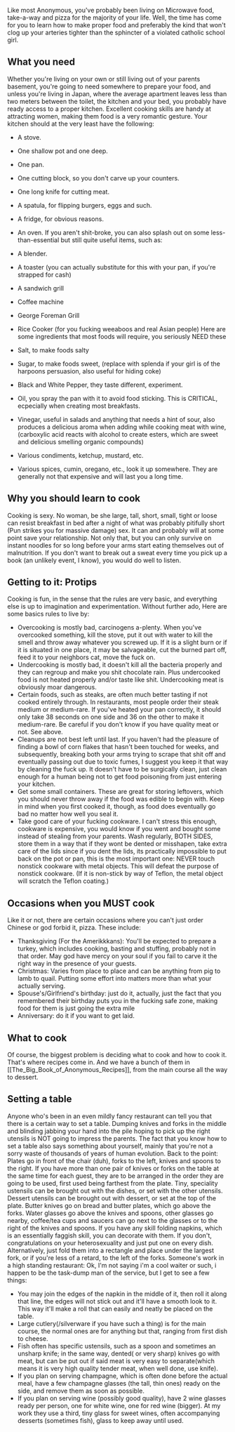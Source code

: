 Like most Anonymous, you've probably been living on Microwave food, take-a-way and pizza for the majority of your life. Well, the time has come for you to learn how to make proper food and preferably the kind that won't clog up your arteries tighter than the sphincter of a violated catholic school girl.

## What you need ##

Whether you're living on your own or still living out of your parents basement, you're going to need somewhere to prepare your food, and unless you're living in Japan, where the average apartment leaves less than two meters between the toilet, the kitchen and your bed, you probably have ready access to a proper kitchen.
Excellent cooking skills are handy at attracting women, making them food is a very romantic gesture.
Your kitchen should at the very least have the following:

* A stove.
* One shallow pot and one deep.
* One pan.
* One cutting block, so you don't carve up your counters.
* One long knife for cutting meat.
* A spatula, for flipping burgers, eggs and such.
* A fridge, for obvious reasons.
* An oven.
If you aren't shit-broke, you can also splash out on some less-than-essential but still quite useful items, such as:

* A blender.
* A toaster (you can actually substitute for this with your pan, if you're strapped for cash)
* A sandwich grill
* Coffee machine
* George Foreman Grill
* Rice Cooker (for you fucking weeaboos and real Asian people)
Here are some ingredients that most foods will require, you seriously NEED these

* Salt, to make foods salty
* Sugar, to make foods sweet, (replace with splenda if your girl is of the harpoons persuasion, also useful for hiding coke)
* Black and White Pepper, they taste different, experiment.
* Oil, you spray the pan with it to avoid food sticking. This is CRITICAL, ecpecially when creating most breakfasts.
* Vinegar, useful in salads and anything that needs a hint of sour, also produces a delicious aroma when adding while cooking meat with wine, (carboxylic acid reacts with alcohol to create esters, which are sweet and delicious smelling organic compounds)
* Various condiments, ketchup, mustard, etc.
* Various spices, cumin, oregano, etc., look it up somewhere. They are generally not that expensive and will last you a long time.

## Why you should learn to cook ##

Cooking is sexy. No woman, be she large, tall, short, small, tight or loose can resist breakfast in bed after a night of what was probably pitifully short (Pun strikes you for massive damage) sex. It can and probably will at some point save your relationship.
Not only that, but you can only survive on instant noodles for so long before your arms start eating themselves out of malnutrition. If you don't want to break out a sweat every time you pick up a book (an unlikely event, I know), you would do well to listen.

## Getting to it: Protips ##

Cooking is fun, in the sense that the rules are very basic, and everything else is up to imagination and experimentation.
Without further ado, Here are some basics rules to live by:

* Overcooking is mostly bad, carcinogens a-plenty. When you've overcooked something, kill the stove, put it out with water to kill the smell and throw away whatever you screwed up. If it is a slight burn or if it is situated in one place, it may be salvageable, cut the burned part off, feed it to your neighbors cat, move the fuck on.
* Undercooking is mostly bad, it doesn't kill all the bacteria properly and they can regroup and make you shit chocolate rain. Plus undercooked food is not heated properly and/or taste like shit. Undercooking meat is obviously moar dangerous.
* Certain foods, such as steaks, are often much better tasting if not cooked entirely through. In restaurants, most people order their steak medium or medium-rare. If you've heated your pan correctly, it should only take 38 seconds on one side and 36 on the other to make it medium-rare. Be careful if you don't know if you have quality meat or not. See above.
* Cleanups are not best left until last. If you haven't had the pleasure of finding a bowl of corn flakes that hasn't been touched for weeks, and subsequently, breaking both your arms trying to scrape that shit off and eventually passing out due to toxic fumes, I suggest you keep it that way by cleaning the fuck up. It doesn't have to be surgically clean, just clean enough for a human being not to get food poisoning from just entering your kitchen.
* Get some small containers. These are great for storing leftovers, which you should never throw away if the food was edible to begin with. Keep in mind when you first cooked it, though, as food does eventually go bad no matter how well you seal it.
* Take good care of your fucking cookware. I can't stress this enough, cookware is expensive, you would know if you went and bought some instead of stealing from your parents. Wash regularly, BOTH SIDES, store them in a way that if they wont be dented or misshapen, take extra care of the lids since if you dent the lids, its practically impossible to put back on the pot or pan, this is the most important one: NEVER touch nonstick cookware with metal objects. This will defeat the purpose of nonstick cookware. (If it is non-stick by way of Teflon, the metal object will scratch the Teflon coating.)

## Occasions when you MUST cook ##

Like it or not, there are certain occasions where you can't just order Chinese or god forbid it, pizza.
These include:

* Thanksgiving (For the Amerikkkans): You'll be expected to prepare a turkey, which includes cooking, basting and stuffing, probably not in that order. May god have mercy on your soul if you fail to carve it the right way in the presence of your guests.
* Christmas: Varies from place to place and can be anything from pig to lamb to quail. Putting some effort into matters more than what your actually serving.
* Spouse's/Girlfriend's birthday: just do it, actually, just the fact that you remembered their birthday puts you in the fucking safe zone, making food for them is just going the extra mile
* Anniversary: do it if you want to get laid.

## What to cook

Of course, the biggest problem is deciding what to cook and how to cook it. That's where recipes come in. And we have a bunch of them in [[The_Big_Book_of_Anonymous_Recipes]], from the main course all the way to dessert.

## Setting a table ##

Anyone who's been in an even mildly fancy restaurant can tell you that there is a certain way to set a table. Dumping knives and forks in the middle and blinding jabbing your hand into the pile hoping to pick up the right utensils is NOT going to impress the parents. The fact that you know how to set a table also says something about yourself, mainly that you're not a sorry waste of thousands of years of human evolution.
Back to the point:
Plates go in front of the chair (duh), forks to the left, knives and spoons to the right. If you have more than one pair of knives or forks on the table at the same time for each guest, they are to be arranged in the order they are going to be used, first used being farthest from the plate. Tiny, speciality ustensils can be brought out with the dishes, or set with the other utensils. Dessert utensils can be brought out with dessert, or set at the top of the plate. Butter knives go on bread and butter plates, which go above the forks. Water glasses go above the knives and spoons, other glasses go nearby, coffee/tea cups and saucers can go next to the glasses or to the right of the knives and spoons.
If you have any skill folding napkins, which is an essentially faggish skill, you can decorate with them. If you don't, congratulations on your heterosexuality and just put one on every dish. Alternatively, just fold them into a rectangle and place under the largest fork, or if you're less of a retard, to the left of the forks.
Someone's work in a high standing restaurant: Ok, I'm not saying i'm a cool waiter or such, i happen to be the task-dump man of the service, but I get to see a few things:

* You may join the edges of the napkin in the middle of it, then roll it along that line, the edges will not stick out and it'll have a smooth look to it. This way it'll make a roll that can easily and neatly be placed on the table.
* Large cutlery(/silverware if you have such a thing) is for the main course, the normal ones are for anything but that, ranging from first dish to cheese.
* Fish often has specific ustensils, such as a spoon and sometimes an unsharp knife; in the same way, dented( or very sharp) knives go with meat, but can be put out if said meat is very easy to separate(which means it is very high quality tender meat, when well done, use knife).
* If you plan on serving champagne, which is often done before the actual meal, have a few champagne glasses (the tall, thin ones) ready on the side, and remove them as soon as possible.
* If you plan on serving wine (possibly good quality), have 2 wine glasses ready per person, one for white wine, one for red wine (bigger). At my work they use a third, tiny glass for sweet wines,  often accompanying desserts (sometimes fish), glass to keep away until used.